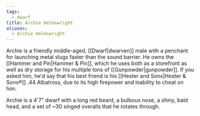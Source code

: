 ```yaml
---
tags:
  - dwarf
title: Archie Helmswright
aliases:
  - Archie Helmswright
---
```


Archie is a friendly middle-aged, [[Dwarf|dwarven]] male with a penchant for launching metal slugs faster than the sound barrier. He owns the [[Hammer and Pin|Hammer & Pin]], which he uses both as a storefront as well as dry storage for his multiple tons of [[Gunpowder|gunpowder]]. If you asked him, he'd say that his best friend is his [[Hester and Sons|Hester & Sons®]] .44 Albatross, due to its high firepower and inability to cheat on him.

Archie is a 4'7" dwarf with a long red beard, a bulbous nose, a shiny, bald head, and a set of ~30 singed overalls that he rotates through.